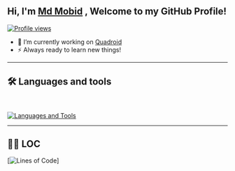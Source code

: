 ## Hi, I'm [Md Mobid](https://github.com/MdMobid) , Welcome to my GitHub Profile!

[![Profile views](https://komarev.com/ghpvc/?username=MdMobid&label=Profile%20views&style=for-the-badge)](https://github.com/MdMobid)
- 💫 I’m currently working on [Quadroid](https://github.com/Curious-Squad/Quadroid)
- ⚡ Always ready to learn new things!

---

## 🛠️ Languages and tools
</br>

[![Languages and Tools](https://skillicons.dev/icons?i=py,js,vscode,github,bash,git,html&perline=10)](https://github.com/MdMobid)

---

## 👨‍💻 LOC
[![Lines of Code](https://api.githubtrends.io/user/svg/MdMobid/langs?time_range=one_year&include_private=True&loc_metric=changed&theme=dark)]
